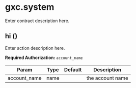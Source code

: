 # gxc.system

Enter contract description here.

## hi ()

Enter action description here.

**Required Authorization:** `account_name`

|Param|Type|Default|Description|
|-----|----|-------|-----------|
|account_name|name||the account name|

